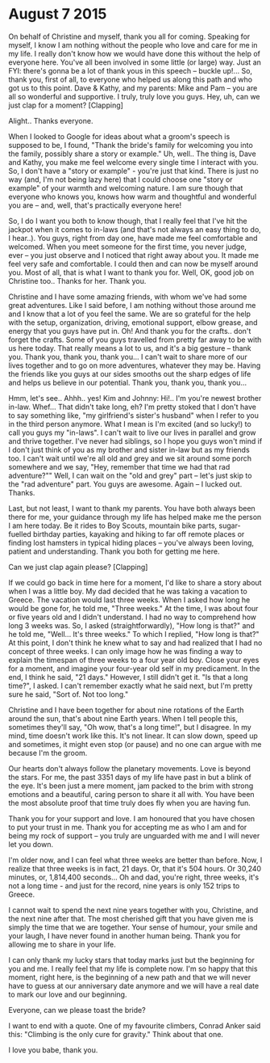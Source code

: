 # August 7 2015

On behalf of Christine and myself, thank you all for coming. Speaking for myself, I know I am nothing without the people who love and care for me in my life. I really don't know how we would  have done this without the help of everyone here. You've all been involved in some little (or large) way. Just an FYI: there's gonna be a lot of thank yous in this speech – buckle up!... So, thank you, first of all, to everyone who helped us along this path and who got us to this point. Dave & Kathy, and my parents: Mike and Pam – you are all so wonderful and supportive. I truly, truly love you guys. Hey, uh, can we just clap for a moment? [Clapping]

Alight.. Thanks everyone.

When I looked to Google for ideas about what a groom's speech is supposed to be, I found, "Thank the bride's family for welcoming you into the family, possibly share a story or example." Uh, well.. The thing is, Dave and Kathy, you make me feel welcome every single time I interact with you. So, I don't have a "story or example" - you're just that kind. There is just no way (and, I'm not being lazy here) that I could choose one "story or example" of your warmth and welcoming nature. I am sure though that everyone who knows you, knows how warm and thoughtful and wonderful you are – and, well, that's practically everyone here!

So, I do I want you both to know though, that I really feel that I've hit the jackpot when it comes to in-laws (and that's not always an easy thing to do, I hear..). You guys, right from day one, have made me feel comfortable and welcomed. When you meet someone for the first time, you never judge, ever – you just observe and I noticed that right away about you. It made me feel very safe and comfortable. I could then and can now be myself around you. Most of all, that is what I want to thank you for. Well, OK, good job on Christine too.. Thanks for her. Thank you.

Christine and I have some amazing friends, with whom we've had some great adventures. Like I said before, I am nothing without those around me and I know that a lot of you feel the same. We are so grateful for the help with the setup, organization, driving, emotional support, elbow grease, and energy that you guys have put in. Oh! And thank you for the crafts.. don't forget the crafts. Some of you guys travelled from pretty far away to be with us here today. That really means a lot to us, and it's a big gesture – thank you. Thank you, thank you, thank you... I can't wait to share more of our lives together and to go on more adventures, whatever they may be. Having the friends like you guys at our sides smooths out the sharp edges of life and helps us believe in our potential. Thank you, thank you, thank you...

Hmm, let's see.. Ahhh.. yes! Kim and Johnny: Hi!.. I'm you're newest brother in-law. Whef... That didn't take long, eh? I'm pretty stoked that I don't have to say something like, "my girlfriend's sister's husband" when I refer to you in the third person anymore. What I mean is I'm excited (and so lucky!) to call you guys my "in-laws". I can't wait to live our lives in parallel and grow and thrive together. I've never had siblings, so I hope you guys won't mind if I don't just think of you as my brother and sister in-law but as my friends too. I can't wait until we're all old and grey and we sit around some porch somewhere and we say, "Hey, remember that time we had that rad adventure?"" Well, I can wait on the "old and grey" part – let's just skip to the "rad adventure" part. You guys are awesome. Again – I lucked out. Thanks.

Last, but not least, I want to thank my parents. You have both always been there for me, your guidance through my life has helped make me the person I am here today. Be it rides to Boy Scouts, mountain bike parts, sugar-fuelled birthday parties, kayaking and hiking to far off remote places or finding lost hamsters in typical hiding places – you've always been loving, patient and understanding. Thank you both for getting me here.

Can we just clap again please? [Clapping]

If we could go back in time here for a moment, I'd like to share a story about when I was a little boy. My dad decided that he was taking a vacation to Greece. The vacation would last three weeks. When I asked how long he would be gone for, he told me, "Three weeks." At the time, I was about four or five years old and I didn't understand. I had no way to comprehend how long 3 weeks was. So, I asked (straightforwardly), "How long is that?" and he told me, "Well... It's three weeks." To which I replied, "How long is that?" At this point, I don't think he knew what to say and had realized that I had no concept of three weeks. I can only image how he was finding a way to explain the timespan of three weeks to a four year old boy. Close your eyes for a moment, and imagine your four-year old self in my predicament. In the end, I think he said, "21 days." However, I still didn't get it. "Is that a long time?", I asked. I can't remember exactly what he said next, but I'm pretty sure he said, "Sort of. Not too long."

Christine and I have been together for about nine rotations of the Earth around the sun, that's about nine Earth years. When I tell people this, sometimes they'll say, "Oh wow, that's a long time!", but I disagree. In my mind, time doesn't work like this. It's not linear. It can slow down, speed up and sometimes, it might even stop (or pause) and no one can argue with me because I'm the groom.

Our hearts don't always follow the planetary movements. Love is beyond the stars. For me, the past 3351 days of my life have past in but a blink of the eye. It's been just a mere moment, jam packed to the brim with strong emotions and a beautiful, caring person to share it all with. You have been the most absolute proof that time truly does fly when you are having fun.

Thank you for your support and love. I am honoured that you have chosen to put your trust in me. Thank you for accepting me as who I am and for being my rock of support – you truly are unguarded with me and I will never let you down.

I'm older now, and I can feel what three weeks are better than before. Now, I realize that three weeks is in fact, 21 days. Or, that it's 504 hours. Or 30,240 minutes, or, 1,814,400 seconds... Oh and dad, you're right, three weeks, it's not a long time - and just for the record, nine years is only 152 trips to Greece.

I cannot wait to spend the next nine years together with you, Christine, and the next nine after that. The most cherished gift that you have given me is simply the time that we are together. Your sense of humour, your smile and your laugh, I have never found in another human being. Thank you for allowing me to share in your life.

I can only thank my lucky stars that today marks just but the beginning for you and me. I really feel that my life is complete now. I'm so happy that this moment, right here, is the beginning of a new path and that we will never have to guess at our anniversary date anymore and we will have a real date to mark our love and our beginning.

Everyone, can we please toast the bride?

I want to end with a quote. One of my favourite climbers, Conrad Anker said this: "Climbing is the only cure for gravity." Think about that one.

I love you babe, thank you.
